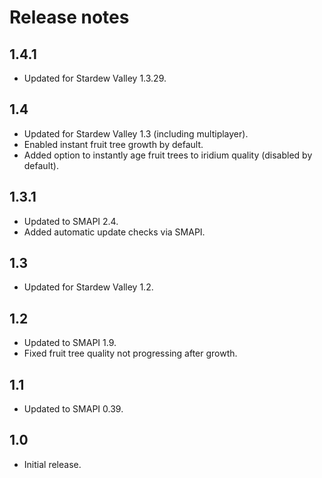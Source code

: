 # Release notes
## 1.4.1
* Updated for Stardew Valley 1.3.29.

## 1.4
* Updated for Stardew Valley 1.3 (including multiplayer).
* Enabled instant fruit tree growth by default.
* Added option to instantly age fruit trees to iridium quality (disabled by default).

## 1.3.1
* Updated to SMAPI 2.4.
* Added automatic update checks via SMAPI.

## 1.3
* Updated for Stardew Valley 1.2.

## 1.2
* Updated to SMAPI 1.9.
* Fixed fruit tree quality not progressing after growth.

## 1.1
* Updated to SMAPI 0.39.

## 1.0
* Initial release.
